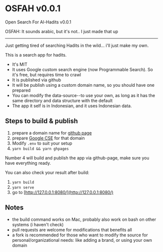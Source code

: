 # OSFAH v0.0.1

Open Search For Al-Hadits v0.0.1

OSFAH: It sounds arabic, but it's not.. I just made that up

---

Just getting tired of searching Hadits in the wild... i'll just make my own.

This is a search app for hadits.

- It's MIT
- It uses Google custom search engine (now Programmable Search). So it's free, but requires time to crawl
- It is published via github
- It will be publish using a custom domain name, so you should have one prepared
- You can modify the data-source--to use your own, as long as it has the same directory and data structure with the default
- The app it self is in Indonesian, and it uses Indonesian data.


## Steps to build & publish

1. prepare a domain name for [github page](https://docs.github.com/en/pages/configuring-a-custom-domain-for-your-github-pages-site)
2. prepare [Google CSE](https://programmablesearchengine.google.com/about/) for that domain
3. Modify `.env` to suit your setup
4. `yarn build && yarn ghpages`

Number 4 will build and publish the app via github-page, make sure you have everything ready.

You can also check your result after build:
1. `yarn build`
2. `yarn serve`
3. go to [http://127.0.0.1:8080/](http://127.0.0.1:8080/)


## Notes

- the build command works on Mac, probably also work on bash on other systems (i haven't check)
- pull requests are welcome for modifications that benefits all
- a fork is recommended for those who want to modify the source for personal/organizational needs: like adding a brand, or using your own domain
